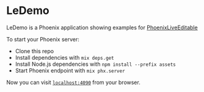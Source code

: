 # LeDemo

LeDemo is a Phoenix application showing examples for [PhoenixLiveEditable][1]

[1]: http://github.com/andyl/phoenix_live_editable

To start your Phoenix server:

  * Clone this repo
  * Install dependencies with `mix deps.get`
  * Install Node.js dependencies with `npm install --prefix assets`
  * Start Phoenix endpoint with `mix phx.server`

Now you can visit [`localhost:4090`](http://localhost:4090) from your browser.

